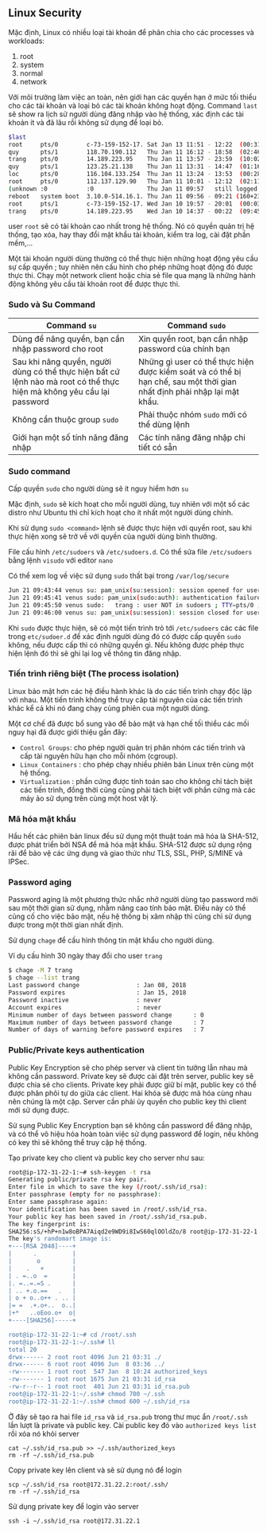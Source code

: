 ﻿## Linux Security

Mặc định, Linux có nhiều loại tài khoản để phân chia cho các processes và workloads:

1. root
2. system
3. normal
4. network

Với môi trường làm việc an toàn, nên giới hạn các quyền hạn ở mức tối thiểu cho các tài khoản và loại bỏ các tài khoản không hoạt động. Command `last` sẽ show ra lịch sử người dùng đăng nhập vào hệ thống, xác định các tài khoản ít và đã lâu rồi không sử dụng để loại bỏ.

```sh
$last
root     pts/0        c-73-159-152-17. Sat Jan 13 11:51 - 12:22  (00:31)    
quy      pts/1        118.70.190.112   Thu Jan 11 16:12 - 18:58  (02:46)    
trang    pts/0        14.189.223.95    Thu Jan 11 13:57 - 23:59  (10:02)    
quy      pts/1        123.25.21.138    Thu Jan 11 13:31 - 14:47  (01:16)    
loc      pts/0        116.104.133.254  Thu Jan 11 13:24 - 13:53  (00:28)    
root     pts/0        112.137.129.90   Thu Jan 11 10:01 - 12:12  (02:11)    
(unknown :0           :0               Thu Jan 11 09:57   still logged in   
reboot   system boot  3.10.0-514.16.1. Thu Jan 11 09:56 - 09:21 (160+23:24) 
root     pts/1        c-73-159-152-17. Wed Jan 10 19:57 - 20:01  (00:03)    
trang    pts/0        14.189.223.95    Wed Jan 10 14:37 - 00:22  (09:45)  
```

user `root` sẽ có tài khoản cao nhất trong hệ thống. Nó có quyền quản trị hệ thống, tạo xóa, hay thay đổi mật khẩu tài khoản, kiểm tra log, cài đặt phần mềm,...

Một tài khoản người dùng thường có thể thực hiện những hoạt động yêu cầu sự cấp quyền ; tuy nhiên nên cấu hình cho phép những hoạt động đó được thực thi. Chạy một network client hoặc chia sẻ file qua mạng là những hành động
không yêu cầu tài khoản root để được thực thi.

### Sudo và Su Command

|Command `su`|Command `sudo`|
|------------|--------------|
|Dùng để nâng quyền, bạn cần nhập password cho root|Xin quyền root, bạn cần nhập password của chính bạn|
|Sau khi nâng quyền, người dùng có thể thực hiện bất cứ lệnh nào mà root có thể thực hiện mà không yêu cầu lại password|Những gì user có thể thực hiện được kiểm soát và có thể bị hạn chế, sau một thời gian nhất định phải nhập lại mật khẩu.
|Không cần thuộc group `sudo` |Phải thuộc nhóm `sudo` mới có thể dùng lệnh|
|Giới hạn một số tính năng đăng nhập|Các tính năng đăng nhập chi tiết có sẵn|

### Sudo command

Cấp quyền `sudo` cho người dùng sẽ ít nguy hiểm hơn `su`

Mặc định, `sudo` sẽ kích hoạt cho mỗi người dùng, tuy nhiên với một số các distro như Ubuntu thì chỉ kích hoạt cho ít nhất một người dùng chính.

Khi sử dụng `sudo <command>` lệnh sẽ được thực hiện với quyền root, sau khi thực hiện xong sẽ trở về với quyền của người dùng bình thường.

File cấu hình `/etc/sudoers` và `/etc/sudoers.d`. Có thể sửa file `/etc/sudoers` bằng lệnh `visudo` với editor `nano`

Có thể xem log về việc sử dụng `sudo` thất bại trong `/var/log/secure`

```sh
Jun 21 09:43:44 venus su: pam_unix(su:session): session opened for user trang by root(uid=0)
Jun 21 09:45:41 venus sudo: pam_unix(sudo:auth): authentication failure; logname=root uid=1005 euid=0 tty=/dev/pts/0 ruser=trang rhost=  user=trang
Jun 21 09:45:50 venus sudo:   trang : user NOT in sudoers ; TTY=pts/0 ; PWD=/root ; USER=root ; COMMAND=apt-get install nfs-common
Jun 21 09:46:00 venus su: pam_unix(su:session): session closed for user trang
```

Khi `sudo` được thực hiện, sẽ có một tiến trình trỏ tới `/etc/sudoers` các các file trong `etc/sudoer.d` để xác định người dùng đó có được cấp quyền `sudo` không, nếu được cấp thì có những quyền gì. Nếu không được phép thực hiện lệnh đó thì sẽ ghi lại log về thông tin đăng nhập.

### Tiến trình riêng biệt (The process isolation)

Linux bảo mật hơn các hệ điều hành khác là do các tiến trình chạy độc lập với nhau. Một tiến trình không thể truy câp tài nguyên của các tiến trình khác kể cả khi nó đang chạy cùng phiên cua một người dùng.

Một cơ chế đã được bổ sung vào để bảo mật và hạn chế tối thiểu các mối nguy hại đã được giới thiệu gần đây:

* `Control Groups`: cho phép người quản trị phân nhóm các tiến trình và cấp tài nguyên hữu hạn cho mỗi nhóm (cgroup).
* `Linux Containers` : cho phép chạy nhiều phiên bản Linux trên cùng một hệ thống.
* `Virtualization` : phần cứng được tính toán sao cho không chỉ tách biệt các tiến trình, đồng thời cũng cũng phải tách biệt với phần cứng mà các máy ảo sử dụng trên cùng một host vật lý.

### Mã hóa mật khẩu

Hầu hết các phiên bản linux đều sử dụng một thuật toán mã hóa là SHA-512, được phát triển bởi NSA để mã hóa mật khẩu. SHA-512 được sử dụng rộng rãi để bảo vệ các ứng dụng và giao thức như TLS, SSL, PHP, S/MINE và IPSec.

### Password aging

Password aging là một phương thức nhắc nhở người dùng tạo password mới sau một thời gian sử dụng, nhằm nâng cao tính bảo mật. Điều này có thể củng cố cho việc bảo mật, nếu hệ thống bị xâm nhập thì cũng chỉ sử dụng được trong một thời gian nhất định.

Sử dụng `chage` để cấu hình thông tin mật khẩu cho người dùng.

Ví dụ cấu hình 30 ngày thay đổi cho user `trang`

```sh
$ chage -M 7 trang
$ chage --list trang
Last password change				: Jan 08, 2018
Password expires					: Jan 15, 2018
Password inactive					: never
Account expires						: never
Minimum number of days between password change		: 0
Maximum number of days between password change		: 7
Number of days of warning before password expires	: 7
```

### Public/Private keys authentication

Public Key Encryption sẽ cho phép server và client tin tưởng lẫn nhau mà không cần password. Private key sẽ được cài đặt trên server, public key sẽ được chia sẻ cho clients. Private key phải được giữ bí mật, public key có thể được phân phôi tự do giữa các client. Hai khóa sẽ được mã hóa cùng nhau nên chúng là một cặp. Server cần phải ủy quyền cho public key thì client mới sử dụng được.

Sử sụng Public Key Encryption bạn sẽ không cần password để đăng nhập, và có thể vô hiệu hóa hoàn toàn việc sử dụng password để login, nếu không có key thì sẽ không thể truy cập hệ thống.

Tạo private key cho client và public key cho server như sau:

```sh
root@ip-172-31-22-1:~# ssh-keygen -t rsa
Generating public/private rsa key pair.
Enter file in which to save the key (/root/.ssh/id_rsa): 
Enter passphrase (empty for no passphrase): 
Enter same passphrase again: 
Your identification has been saved in /root/.ssh/id_rsa.
Your public key has been saved in /root/.ssh/id_rsa.pub.
The key fingerprint is:
SHA256:sS/+hP+n1w8oBPA7Aiqd2e9WD9i8IwS60qlOOldZo/8 root@ip-172-31-22-1
The key's randomart image is:
+---[RSA 2048]----+
|      .          |
|       o         |
|    .   +        |
| . =..o  =       |
|. =..=.=S .      |
| .. +.o.==   .   |
| o + o..o++ . .. |
|= =  .+.o+..  o..|
|+*   ..oEoo.o+  o|
+----[SHA256]-----+

root@ip-172-31-22-1:~# cd /root/.ssh
root@ip-172-31-22-1:~/.ssh# ll
total 20
drwx------ 2 root root 4096 Jun 21 03:31 ./
drwx------ 6 root root 4096 Jun  8 03:36 ../
-rw------- 1 root root  547 Jan  8 10:24 authorized_keys
-rw------- 1 root root 1675 Jun 21 03:31 id_rsa
-rw-r--r-- 1 root root  401 Jun 21 03:31 id_rsa.pub
root@ip-172-31-22-1:~/.ssh# chmod 700 ~/.ssh
root@ip-172-31-22-1:~/.ssh# chmod 600 ~/.ssh/id_rsa
```

Ở đây sẽ tạo ra hai file `id_rsa` và `id_rsa.pub` trong thư mục ẩn `/root/.ssh` lần lượt là private và public key. Cài public key đó vào `authorized keys list` rồi xóa nó khỏi server 

	cat ~/.ssh/id_rsa.pub >> ~/.ssh/authorized_keys
	rm -rf ~/.ssh/id_rsa.pub

Copy private key lên client và sẽ sử dụng nó để login

	scp ~/.ssh/id_rsa root@172.31.22.2:root/.ssh/
	rm -rf ~/.ssh/id_rsa

Sử dụng private key để login vào server

	ssh -i ~/.ssh/id_rsa root@172.31.22.1

